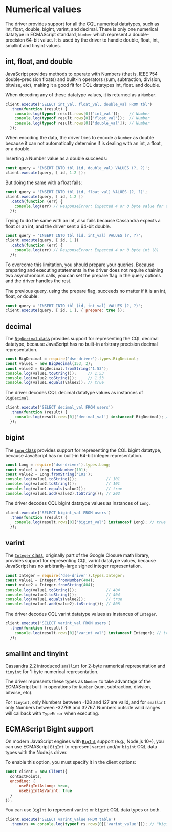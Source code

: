 # Numerical values

The driver provides support for all the CQL numerical datatypes, such as int, float, double, bigint, varint, and
decimal. There is only one numerical datatype in ECMAScript standard, `Number` which represent a
double-precision 64-bit value. It is used by the driver to handle double, float, int, smallint and tinyint values.

## int, float, and double 

JavaScript provides methods to operate with Numbers (that is, IEEE 754 double-precision floats) and built-in operators
(sum, subtraction, division, bitwise, etc), making it a good fit for CQL datatypes int, float. and double.

When decoding any of these datatype values, it is returned as a `Number`.

```javascript
client.execute('SELECT int_val, float_val, double_val FROM tbl')
  .then(function (result) {
    console.log(typeof result.rows[0]['int_val']);    // Number
    console.log(typeof result.rows[0]['float_val']);  // Number
    console.log(typeof result.rows[0]['double_val']); // Number
  });
```

When encoding the data, the driver tries to encode a `Number` as double because it can not automatically determine if is
dealing with an int, a float, or a double.

Inserting a Number value as a double succeeds:

```javascript
const query = 'INSERT INTO tbl (id, double_val) VALUES (?, ?)';
client.execute(query, [ id, 1.2 ]);
```

But doing the same with a float fails:

```javascript
const query = 'INSERT INTO tbl (id, float_val) VALUES (?, ?)';
client.execute(query, [ id, 1.2 ])
  .catch(function (err) {
    console.log(err) // ResponseError: Expected 4 or 0 byte value for a float (8)
  });
```

Trying to do the same with an int, also fails because Cassandra expects a float or an int, and the driver sent a 64-bit
double.

```javascript
const query = 'INSERT INTO tbl (id, int_val) VALUES (?, ?)';
client.execute(query, [ id, 1 ])
  .catch(function (err) {
    console.log(err) // ResponseError: Expected 4 or 0 byte int (8)
  });
```

To overcome this limitation, you should prepare your queries. Because preparing and executing statements in the driver
does not require chaining two asynchronous calls, you can set the prepare flag in the query options and the driver
handles the rest.

The previous query, using the prepare flag, succeeds no matter if it is an int, float, or double:

```javascript
const query = 'INSERT INTO tbl (id, int_val) VALUES (?, ?)';
client.execute(query, [ id, 1 ], { prepare: true });
```


## decimal 

The [`BigDecimal` class](/api/module.types/class.BigDecimal/) provides support for representing the CQL decimal datatype, because JavaScript has no built-in
arbitrary precision decimal representation.

```javascript
const BigDecimal = require('dse-driver').types.BigDecimal;
const value1 = new BigDecimal(153, 2);
const value2 = BigDecimal.fromString('1.53');
console.log(value1.toString());     // 1.53
console.log(value2.toString());     // 1.53
console.log(value1.equals(value2)); // true
```

The driver decodes CQL decimal datatype values as instances of `BigDecimal`.

```javascript
client.execute('SELECT decimal_val FROM users')
  .then(function (result) {
    console.log(result.rows[0]['decimal_val'] instanceof BigDecimal); // true
  });
```

## bigint 

The [`Long` class](/api/module.types/class.Long/) provides support for representing the CQL bigint datatype, because JavaScript has no built-in 64-bit
integer representation.

```javascript
const Long = require('dse-driver').types.Long;
const value1 = Long.fromNumber(101);
const value2 = Long.fromString('101');
console.log(value1.toString());             // 101
console.log(value2.toString());             // 101
console.log(value1.equals(value2));         // true
console.log(value1.add(value2).toString()); // 202
```

The driver decodes CQL bigint datatype values as instances of `Long`.

```javascript
client.execute('SELECT bigint_val FROM users')
  .then(function (result) {
    console.log(result.rows[0]['bigint_val'] instanceof Long); // true
  });
```

## varint 

The [`Integer` class](/api/module.types/class.Integer/), originally part of the Google Closure math library, provides support for representing CQL varint
datatype values, because JavaScript has no arbitrarily-large signed integer representation.

```javascript
const Integer = require('dse-driver').types.Integer;
const value1 = Integer.fromNumber(404);
const value2 = Integer.fromString(404);
console.log(value1.toString());             // 404
console.log(value2.toString());             // 404
console.log(value1.equals(value2));         // true
console.log(value1.add(value2).toString()); // 808
```

The driver decodes CQL varint datatype values as instances of `Integer`.

```javascript
client.execute('SELECT varint_val FROM users')
  .then(function (result) {
    console.log(result.rows[0]['varint_val'] instanceof Integer); // true
  });
```

## smallint and tinyint 

Cassandra 2.2 introduced `smallint` for 2-byte numerical representation and `tinyint` for 1-byte numerical
representation.

The driver represents these types as `Number` to take advantage of the ECMAScript built-in operations for `Number` (sum,
subtraction, division, bitwise, etc).

For `tinyint`, only Numbers between -128 and 127 are valid, and for `smallint` only Numbers between -32768 and 32767.
Numbers outside valid ranges will callback with `TypeError` when executing.

## ECMAScript BigInt support

On modern JavaScript engines with [`BigInt`][bigint] support (e.g., Node.js 10+), you can use ECMAScript
`BigInt` to represent `varint` and/or `bigint` CQL data types with the Node.js driver.

To enable this option, you must specify it in the client options:

```javascript
const client = new Client({
  contactPoints,
  encoding: { 
      useBigIntAsLong: true,
      useBigIntAsVarint: true
  }
});
```

You can use `BigInt` to represent `varint` or `bigint` CQL data types or both.

```javascript
client.execute('SELECT varint_value FROM table')
  .then(rs => console.log(typeof rs.rows[0]['varint_value'])); // "bigint"
```

[bigint]: https://github.com/tc39/proposal-bigint
